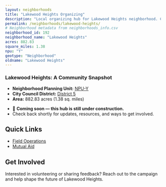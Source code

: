 ```yaml
---
layout: neighborhoods
title: "Lakewood Heights Organizing"
description: "Local organizing hub for Lakewood Heights neighborhood. Connect with field operations, mutual aid, and community organizing efforts."
permalink: /neighborhoods/lakewood-heights/
# Neighborhood metadata from neighborhoods_info.csv
neighborhood_id: 192
neighborhood_name: "Lakewood Heights"
acres: 882.83
square_miles: 1.38
npu: "Y"
geotype: "Neighborhood"
oldname: "Lakewood Heights"
---
```


### **Lakewood Heights: A Community Snapshot**

  * **Neighborhood Planning Unit:** [NPU-Y](https://www.atlantaga.gov/government/departments/city-planning/neighborhood-planning-units/neighborhood-and-npu-contacts)
  * **City Council District:** [District 5](https://citycouncil.atlantaga.gov/council-members/antonio-lewis)
  * **Area:** 882.83 acres (1.38 sq. miles)

- 🚧 **Coming soon — this hub is still under construction.**
- Check back shortly for updates, resources, and ways to get involved.

## Quick Links

- [Field Operations](./field-ops/)
- [Mutual Aid](./mutual-aid/)

## Get Involved

Interested in volunteering or sharing feedback? Reach out to the campaign and help shape the future of Lakewood Heights.
